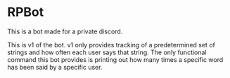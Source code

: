# RPBot

This is a bot made for a private discord.

This is v1 of the bot. v1 only provides tracking of a predetermined set of strings and how often each user says that string. The only functional command this bot provides is printing out how many times a specific word has been said by a specific user.